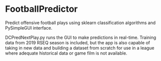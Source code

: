 # FootballPredictor
Predict offensive football plays using sklearn classification algorithms and PySimpleGUI interface.

DCPredNextPlay.py runs the GUI to make predictions in real-time. Training data from 2019 RSEQ season is included, but the app is also capable of taking in new data and building a dataset from scratch for use in a league where adequate historical data or game film is not available.
